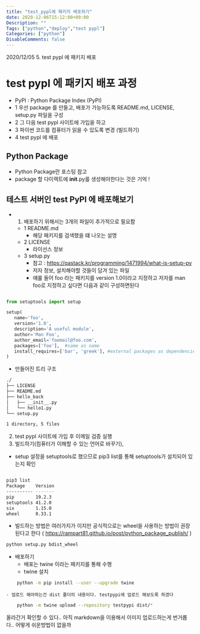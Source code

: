 ```yaml
---
title: "test_pypl에 패키지 배포하기"
date: 2020-12-06T15:12:00+09:00
Description: ""
Tags: ["python","deploy","test pypl"]
Categories: ["python"]
DisableComments: false
---
```


2020/12/05 5. test pypl 에 패키지 배포


# test pypl 에 패키지 배포 과정

- PyPI : Python Package Index (PyPI)
- 1 우선 package 를 만들고, 배포가 가능하도록 README.md, LICENSE, setup.py 파일을 구성 
- 2 그 다음 test pypl 사이트에 가입을 하고
- 3 파이썬 코드를 컴퓨터가 읽을 수 있도록 변경 (빌드하기)
- 4 test pypl 에 배포

## Python Package
- Python Package란 포스팅 참고
- package 할 다이렉트에 __init__.py를 생성해야한다는 것은 기억 !

## 테스트 서버인 test PyPI 에 배포해보기
- 1. 배포하기 위해서는 3개의 파일이 추가적으로 필요함
    - 1 README.md
        * 해당 패키지를 검색했을 떄 나오는 설명
    - 2 LICENSE
        * 라이선스 정보
    - 3 setup.py
        * 참고 : https://qastack.kr/programming/1471994/what-is-setup-py
        * 저자 정보, 설치해야할 것들이 담겨 있는 파일
        * 얘룰 들어 foo 라는 패키지를 version 1.0이라고 지정하고 저자를 man foo로 지정하고 싶다면 다음과 같이 구성하면된다

``` python

from setuptools import setup

setup(
   name='foo',
   version='1.0',
   description='A useful module',
   author='Man Foo',
   author_email='foomail@foo.com',
   packages=['foo'],  #same as name
   install_requires=['bar', 'greek'], #external packages as dependencies
)

```
- 만들어진 트리 구조

```bash
./
├── LICENSE
├── README.md
├── hello_back
│   ├── __init__.py
│   └── hello1.py
└── setup.py

1 directory, 5 files


```

2. test pypl 사이트에 가입 후 이메일 검증 실행
3. 빌드하기(컴퓨터가 이해할 수 있는 언어로 바꾸기),
- setup 설정을 setuptools로 했으므로 pip3 list를 통해 setuptools가 설치되어 있는지 확인
```bash

pip3 list                                                                                                                                                (user1)  일 12/ 6 14:46:41 2020
Package    Version
---------- -------
pip        19.2.3
setuptools 41.2.0
six        1.15.0
wheel      0.33.1

```

-  빌드하는 방법은 여러가지가 이지만 공식적으로는 wheel을 사용하는 방법이 권장된다고 한다 ( https://rampart81.github.io/post/python_package_publish/ )
```bash
python setup.py bdist_wheel
```

- 배포하기
    - 배포는 twine 이라는 패키지를 통해 수행
    - twine 설치
```bash
	python -m pip install --user --upgrade twine
```
    - 업로드 해야하는건 dist 폴더의 내용이다. testpypi에 업로드 해보도록 하겠다
```bash
	python -m twine upload --repository testpypi dist/*
```

올라간거 확인할 수 있다..
아직 markdown을 이용해서 이미지 업로드하는게 번거롭다.. 어떻게 쉬운방법이 없을까


